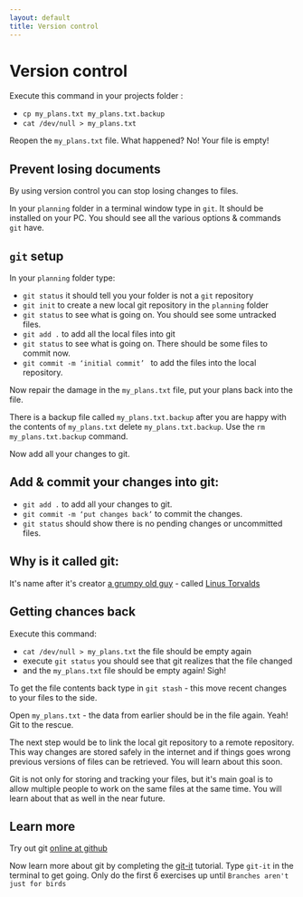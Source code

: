 ```yaml
---
layout: default
title: Version control
---
```


# Version control

Execute this command in your projects folder :

* `cp my_plans.txt my_plans.txt.backup`
* `cat /dev/null > my_plans.txt`

Reopen the `my_plans.txt` file. What happened? No! Your file is empty!

## Prevent losing documents

By using version control you can stop losing changes to files.

In your `planning` folder in a terminal window type in `git`. It should be installed on your PC. You should see all the various options & commands `git` have.

## `git` setup

In your `planning` folder type:

* `git status` it should tell you your folder is not a `git` repository
* `git init` to create a new local git repository in the `planning` folder
* `git status` to see what is going on. You should see some untracked files.
* `git add .` to add all the local files into git
* `git status` to see what is going on. There should be some files to commit now.
* `git commit -m ‘initial commit’ ` to add the files into the local repository.

Now repair the damage in the `my_plans.txt` file, put your plans back into the file.

There is a backup file called `my_plans.txt.backup` after you are happy with the contents of `my_plans.txt` delete `my_plans.txt.backup`. Use the `rm my_plans.txt.backup` command.

Now add all your changes to git.

## Add & commit your changes into git:

* `git add .` to add all your changes to git.
* `git commit -m ‘put changes back’` to commit the changes.
* `git status` should show there is no pending changes or uncommitted files.

## Why is it called git:

It's name after it's creator [a grumpy old guy](https://www.quora.com/How-did-Git-get-its-name) - called [Linus Torvalds](https://en.wikipedia.org/wiki/Linus_Torvalds)

## Getting chances back

Execute this command:

* `cat /dev/null > my_plans.txt` the file should be empty again
* execute `git status` you should see that git realizes that the file changed
* and the `my_plans.txt` file should be empty again! Sigh!

To get the file contents back type in `git stash` - this move recent changes to your files to the side.

Open `my_plans.txt` - the data from earlier should be in the file again. Yeah! Git to the rescue.

The next step would be to link the local git repository to a remote repository. This way changes are stored safely in the internet and if things goes wrong previous versions of files can be retrieved. You will learn about this soon.

Git is not only for storing and tracking your files, but it's main goal is to allow multiple people to work on the same files at the same time. You will learn about that as well in the near future.

## Learn more

Try out git [online at github](http://try.github.com)

Now learn more about git by completing the [git-it](http://jlord.us/git-it/) tutorial. Type `git-it` in the terminal to get going. Only do the first 6 exercises up until `Branches aren't just for birds`
